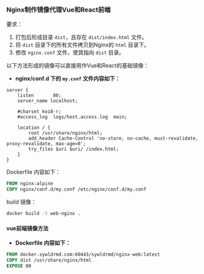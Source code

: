 ### Nginx制作镜像代理Vue和React前端

要求：

1. 打包后形成目录 `dist`，且存在 `dist/index.html` 文件。
2. 将 `dist` 目录下的所有文件拷贝到Nginx的 `html` 目录下。
3. 修改 `nginx.conf` 文件，使其指向 `dist` 目录。

以下方法形成的镜像可以直接用作Vue和React的基础镜像：

- **nginx/conf.d 下的 `my.conf` 文件内容如下：**

```text
server {
    listen       80;
    server_name localhost;

    #charset koi8-r;
    #access_log  logs/host.access.log  main;

    location / {
        root /usr/share/nginx/html;
        add_header Cache-Control 'no-store, no-cache, must-revalidate, proxy-revalidate, max-age=0';
        try_files $uri $uri/ /index.html;
    }
}
```

Dockerfile 内容如下：

```Dockerfile
FROM nginx:alpine
COPY nginx/conf.d/my.conf /etc/nginx/conf.d/my.conf
```

build 镜像：

```bash
docker build -t web-nginx .
```

#### vue前端镜像方法
- **Dockerfile 内容如下：**
```Dockerfile
FROM docker.sywldrmd.com:60443/sywldrmd/nginx-web:latest
COPY dist /usr/share/nginx/html
EXPOSE 80
```